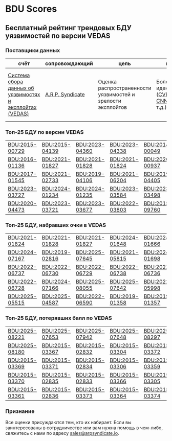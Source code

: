 
# BDU Scores
## Бесплатный рейтинг трендовых БДУ уязвимостей по версии VEDAS

### Поставщики данных
| счёт | cопровождающий | цель | покрытие | определение | частота |
| ----- | ---------- | ------- | -------- | ----------- | --------- |
| [Система сбора данных об уязвимостях и эксплойтах (VEDAS)](https://vedas.arpsyndicate.io) | [A.R.P. Syndicate](https://www.arpsyndicate.io) | Оценка распространенности уязвимостей и зрелости эксплойтов | Более 50 идентификаторов ([CVE](https://github.com/ARPSyndicate/cve-scores), [EUVD](https://github.com/ARPSyndicate/euvd-scores), [CNNVD](https://github.com/ARPSyndicate/cnnvd-scores), [BDU](https://github.com/ARPSyndicate/bdu-scores) и т.д.) | Аналитические данные с открытым исходным кодом (OSINT), полученные от [Exploit Observer](https://www.exploit.observer) | 6-8 часов |



<h3>Топ-25 БДУ по версии VEDAS</h3>

<table>
  <tr>
    <td><a href='https://vedas.arpsyndicate.io/?vuln=BDU:2015-00729'>BDU:2015-00729</a></td>
    <td><a href='https://vedas.arpsyndicate.io/?vuln=BDU:2015-04139'>BDU:2015-04139</a></td>
    <td><a href='https://vedas.arpsyndicate.io/?vuln=BDU:2023-04360'>BDU:2023-04360</a></td>
    <td><a href='https://vedas.arpsyndicate.io/?vuln=BDU:2023-04338'>BDU:2023-04338</a></td>
    <td><a href='https://vedas.arpsyndicate.io/?vuln=BDU:2014-00049'>BDU:2014-00049</a></td>
  </tr>
  <tr>
    <td><a href='https://vedas.arpsyndicate.io/?vuln=BDU:2016-01136'>BDU:2016-01136</a></td>
    <td><a href='https://vedas.arpsyndicate.io/?vuln=BDU:2021-01827'>BDU:2021-01827</a></td>
    <td><a href='https://vedas.arpsyndicate.io/?vuln=BDU:2021-01828'>BDU:2021-01828</a></td>
    <td><a href='https://vedas.arpsyndicate.io/?vuln=BDU:2021-01824'>BDU:2021-01824</a></td>
    <td><a href='https://vedas.arpsyndicate.io/?vuln=BDU:2020-00937'>BDU:2020-00937</a></td>
  </tr>
  <tr>
    <td><a href='https://vedas.arpsyndicate.io/?vuln=BDU:2017-01545'>BDU:2017-01545</a></td>
    <td><a href='https://vedas.arpsyndicate.io/?vuln=BDU:2021-02733'>BDU:2021-02733</a></td>
    <td><a href='https://vedas.arpsyndicate.io/?vuln=BDU:2019-04106'>BDU:2019-04106</a></td>
    <td><a href='https://vedas.arpsyndicate.io/?vuln=BDU:2021-06204'>BDU:2021-06204</a></td>
    <td><a href='https://vedas.arpsyndicate.io/?vuln=BDU:2019-04405'>BDU:2019-04405</a></td>
  </tr>
  <tr>
    <td><a href='https://vedas.arpsyndicate.io/?vuln=BDU:2023-03727'>BDU:2023-03727</a></td>
    <td><a href='https://vedas.arpsyndicate.io/?vuln=BDU:2024-01234'>BDU:2024-01234</a></td>
    <td><a href='https://vedas.arpsyndicate.io/?vuln=BDU:2024-01235'>BDU:2024-01235</a></td>
    <td><a href='https://vedas.arpsyndicate.io/?vuln=BDU:2023-03584'>BDU:2023-03584</a></td>
    <td><a href='https://vedas.arpsyndicate.io/?vuln=BDU:2023-03498'>BDU:2023-03498</a></td>
  </tr>
  <tr>
    <td><a href='https://vedas.arpsyndicate.io/?vuln=BDU:2020-04473'>BDU:2020-04473</a></td>
    <td><a href='https://vedas.arpsyndicate.io/?vuln=BDU:2023-03721'>BDU:2023-03721</a></td>
    <td><a href='https://vedas.arpsyndicate.io/?vuln=BDU:2023-03677'>BDU:2023-03677</a></td>
    <td><a href='https://vedas.arpsyndicate.io/?vuln=BDU:2022-03803'>BDU:2022-03803</a></td>
    <td><a href='https://vedas.arpsyndicate.io/?vuln=BDU:2015-09760'>BDU:2015-09760</a></td>
  </tr>
</table>


<h3>Топ-25 БДУ, набравших очки в VEDAS</h3>

<table>
  <tr>
    <td><a href='https://vedas.arpsyndicate.io/?vuln=BDU:2021-01824'>BDU:2021-01824</a></td>
    <td><a href='https://vedas.arpsyndicate.io/?vuln=BDU:2021-01828'>BDU:2021-01828</a></td>
    <td><a href='https://vedas.arpsyndicate.io/?vuln=BDU:2021-01827'>BDU:2021-01827</a></td>
    <td><a href='https://vedas.arpsyndicate.io/?vuln=BDU:2024-01648'>BDU:2024-01648</a></td>
    <td><a href='https://vedas.arpsyndicate.io/?vuln=BDU:2024-01666'>BDU:2024-01666</a></td>
  </tr>
  <tr>
    <td><a href='https://vedas.arpsyndicate.io/?vuln=BDU:2024-07167'>BDU:2024-07167</a></td>
    <td><a href='https://vedas.arpsyndicate.io/?vuln=BDU:2019-02816'>BDU:2019-02816</a></td>
    <td><a href='https://vedas.arpsyndicate.io/?vuln=BDU:2025-07645'>BDU:2025-07645</a></td>
    <td><a href='https://vedas.arpsyndicate.io/?vuln=BDU:2021-05815'>BDU:2021-05815</a></td>
    <td><a href='https://vedas.arpsyndicate.io/?vuln=BDU:2024-01698'>BDU:2024-01698</a></td>
  </tr>
  <tr>
    <td><a href='https://vedas.arpsyndicate.io/?vuln=BDU:2022-06737'>BDU:2022-06737</a></td>
    <td><a href='https://vedas.arpsyndicate.io/?vuln=BDU:2022-06730'>BDU:2022-06730</a></td>
    <td><a href='https://vedas.arpsyndicate.io/?vuln=BDU:2022-06729'>BDU:2022-06729</a></td>
    <td><a href='https://vedas.arpsyndicate.io/?vuln=BDU:2022-06738'>BDU:2022-06738</a></td>
    <td><a href='https://vedas.arpsyndicate.io/?vuln=BDU:2022-06736'>BDU:2022-06736</a></td>
  </tr>
  <tr>
    <td><a href='https://vedas.arpsyndicate.io/?vuln=BDU:2022-06728'>BDU:2022-06728</a></td>
    <td><a href='https://vedas.arpsyndicate.io/?vuln=BDU:2024-07166'>BDU:2024-07166</a></td>
    <td><a href='https://vedas.arpsyndicate.io/?vuln=BDU:2025-08055'>BDU:2025-08055</a></td>
    <td><a href='https://vedas.arpsyndicate.io/?vuln=BDU:2025-07642'>BDU:2025-07642</a></td>
    <td><a href='https://vedas.arpsyndicate.io/?vuln=BDU:2022-05998'>BDU:2022-05998</a></td>
  </tr>
  <tr>
    <td><a href='https://vedas.arpsyndicate.io/?vuln=BDU:2025-05515'>BDU:2025-05515</a></td>
    <td><a href='https://vedas.arpsyndicate.io/?vuln=BDU:2025-04587'>BDU:2025-04587</a></td>
    <td><a href='https://vedas.arpsyndicate.io/?vuln=BDU:2022-06590'>BDU:2022-06590</a></td>
    <td><a href='https://vedas.arpsyndicate.io/?vuln=BDU:2019-01358'>BDU:2019-01358</a></td>
    <td><a href='https://vedas.arpsyndicate.io/?vuln=BDU:2019-01357'>BDU:2019-01357</a></td>
  </tr>
</table>


<h3>Топ-25 БДУ, потерявших балл по VEDAS</h3>

<table>
  <tr>
    <td><a href='https://vedas.arpsyndicate.io/?vuln=BDU:2025-08221'>BDU:2025-08221</a></td>
    <td><a href='https://vedas.arpsyndicate.io/?vuln=BDU:2025-07653'>BDU:2025-07653</a></td>
    <td><a href='https://vedas.arpsyndicate.io/?vuln=BDU:2025-07942'>BDU:2025-07942</a></td>
    <td><a href='https://vedas.arpsyndicate.io/?vuln=BDU:2025-07648'>BDU:2025-07648</a></td>
    <td><a href='https://vedas.arpsyndicate.io/?vuln=BDU:2025-08297'>BDU:2025-08297</a></td>
  </tr>
  <tr>
    <td><a href='https://vedas.arpsyndicate.io/?vuln=BDU:2025-08180'>BDU:2025-08180</a></td>
    <td><a href='https://vedas.arpsyndicate.io/?vuln=BDU:2015-03367'>BDU:2015-03367</a></td>
    <td><a href='https://vedas.arpsyndicate.io/?vuln=BDU:2015-02832'>BDU:2015-02832</a></td>
    <td><a href='https://vedas.arpsyndicate.io/?vuln=BDU:2015-03304'>BDU:2015-03304</a></td>
    <td><a href='https://vedas.arpsyndicate.io/?vuln=BDU:2015-03372'>BDU:2015-03372</a></td>
  </tr>
  <tr>
    <td><a href='https://vedas.arpsyndicate.io/?vuln=BDU:2015-03369'>BDU:2015-03369</a></td>
    <td><a href='https://vedas.arpsyndicate.io/?vuln=BDU:2015-03371'>BDU:2015-03371</a></td>
    <td><a href='https://vedas.arpsyndicate.io/?vuln=BDU:2015-02834'>BDU:2015-02834</a></td>
    <td><a href='https://vedas.arpsyndicate.io/?vuln=BDU:2015-03306'>BDU:2015-03306</a></td>
    <td><a href='https://vedas.arpsyndicate.io/?vuln=BDU:2015-03359'>BDU:2015-03359</a></td>
  </tr>
  <tr>
    <td><a href='https://vedas.arpsyndicate.io/?vuln=BDU:2015-03370'>BDU:2015-03370</a></td>
    <td><a href='https://vedas.arpsyndicate.io/?vuln=BDU:2015-02835'>BDU:2015-02835</a></td>
    <td><a href='https://vedas.arpsyndicate.io/?vuln=BDU:2015-02833'>BDU:2015-02833</a></td>
    <td><a href='https://vedas.arpsyndicate.io/?vuln=BDU:2015-03366'>BDU:2015-03366</a></td>
    <td><a href='https://vedas.arpsyndicate.io/?vuln=BDU:2015-03305'>BDU:2015-03305</a></td>
  </tr>
  <tr>
    <td><a href='https://vedas.arpsyndicate.io/?vuln=BDU:2015-03361'>BDU:2015-03361</a></td>
    <td><a href='https://vedas.arpsyndicate.io/?vuln=BDU:2015-02836'>BDU:2015-02836</a></td>
    <td><a href='https://vedas.arpsyndicate.io/?vuln=BDU:2015-03373'>BDU:2015-03373</a></td>
    <td><a href='https://vedas.arpsyndicate.io/?vuln=BDU:2015-03364'>BDU:2015-03364</a></td>
    <td><a href='https://vedas.arpsyndicate.io/?vuln=BDU:2015-03374'>BDU:2015-03374</a></td>
  </tr>
</table>


### Признание
Все оценки присуждаются тем, кто их набирает.
Если вы заинтересованы в сотрудничестве или вам нужна помощь в чем-либо, свяжитесь с нами по адресу [sales@arpsyndicate.io](mailto:sales@arpsyndicate.io).

